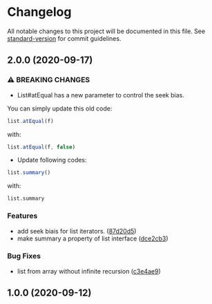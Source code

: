 # Changelog

All notable changes to this project will be documented in this file. See [standard-version](https://github.com/conventional-changelog/standard-version) for commit guidelines.

## 2.0.0 (2020-09-17)

### ⚠ BREAKING CHANGES

-   List#atEqual has a new parameter to control the seek bias.

You can simply update this old code:

```js
list.atEqual(f)
```

with:

```js
list.atEqual(f, false)
```

-   Update following codes:

```js
list.summary()
```

with:

```
list.summary
```

### Features

-   add seek biais for list iterators. ([87d20d5](https://github.com/Conaclos/cow-list/commit/87d20d5c5712afa29b36997e2fd9c31296d0ce27))
-   make summary a property of list interface ([dce2cb3](https://github.com/Conaclos/cow-list/commit/dce2cb32ffded5ea7dbfda8d329afc917f8822f4))

### Bug Fixes

-   list from array without infinite recursion ([c3e4ae9](https://github.com/Conaclos/cow-list/commit/c3e4ae9bf490d1df97e2a32dd14d9cff04108c3e))

## 1.0.0 (2020-09-12)
